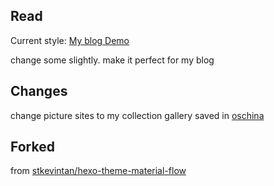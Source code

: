 ## Read

Current style: [My blog Demo](https://blog.ilefter.com)

change some slightly. make it perfect for my blog

## Changes

change picture sites to my collection gallery saved in [oschina](https://git.oschina.net/)

## Forked

from [stkevintan/hexo-theme-material-flow](https://github.com/stkevintan/hexo-theme-material-flow)